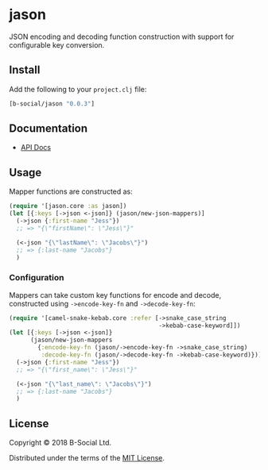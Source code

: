 # jason

JSON encoding and decoding function construction with support for configurable 
key conversion.

## Install

Add the following to your `project.clj` file:

```clj
[b-social/jason "0.0.3"]
```

## Documentation

* [API Docs](http://b-social.github.io/jason)

## Usage

Mapper functions are constructed as:

```clojure
(require '[jason.core :as jason])
(let [{:keys [->json <-json]} (jason/new-json-mappers)]
  (->json {:first-name "Jess"})
  ;; => "{\"firstName\": \"Jess\"}"

  (<-json "{\"lastName\": \"Jacobs\"}")
  ;; => {:last-name "Jacobs"}
  )
```

### Configuration

Mappers can take custom key functions for encode and decode, constructed using
`->encode-key-fn` and `->decode-key-fn`:

```clojure
(require '[camel-snake-kebab.core :refer [->snake_case_string
                                          ->kebab-case-keyword]])
(let [{:keys [->json <-json]}
      (jason/new-json-mappers
        {:encode-key-fn (jason/->encode-key-fn ->snake_case_string)
         :decode-key-fn (jason/->decode-key-fn ->kebab-case-keyword)})]
  (->json {:first-name "Jess"})
  ;; => "{\"first_name\": \"Jess\"}"

  (<-json "{\"last_name\": \"Jacobs\"}")
  ;; => {:last-name "Jacobs"}
  )
```

## License

Copyright © 2018 B-Social Ltd.

Distributed under the terms of the 
[MIT License](http://opensource.org/licenses/MIT).

